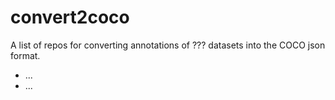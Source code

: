 # convert2coco

A list of repos for converting annotations of ??? datasets into the COCO json format.

- ...
- ...